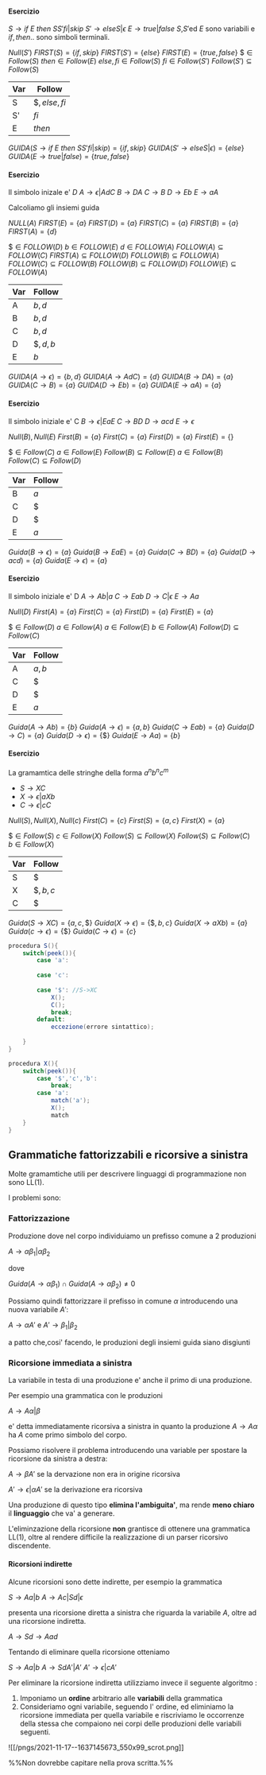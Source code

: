 #### Esercizio
$S\to if$ $E$ $then$ $SS'fi|skip$
$S'\to elseS |\epsilon$
$E\to true|false$
$S$,$S'$ed $E$ sono variabili e $if,then..$ sono simboli terminali.

$Null(S')$
$FIRST(S)=\{if,skip\}$
$FIRST(S')=\{else\}$
$FIRST(E)=\{true,false\}$
$\$\in Follow(S)$
$then\in Follow(E)$
$else,fi\in Follow(S)$
$fi\in Follow(S')$
$Follow(S')\subseteq Follow(S)$

Var|Follow
--|--
S|$\$,else,fi$
S'|$fi$
E|$then$

$GUIDA(S\to if$ $E$ $then$ $SS'fi|skip)=\{if,skip\}$
$GUIDA(S'\to elseS |\epsilon)=\{else\}$
$GUIDA(E\to true|false)=\{true,false\}$

#### Esercizio

Il simbolo inizale e' $D$
$A\to \epsilon |AdC$
$B\to DA$
$C\to B$
$D\to Eb$
$E\to aA$

Calcoliamo gli insiemi guida

$NULL(A)$
$FIRST(E)=\{a\}$
$FIRST(D)=\{a\}$
$FIRST(C)=\{a\}$
$FIRST(B)=\{a\}$
$FIRST(A)=\{d\}$

$\$\in FOLLOW(D)$
$b\in FOLLOW(E)$
$d\in FOLLOW(A)$
$FOLLOW(A)\subseteq FOLLOW(C)$
$FIRST(A)\subseteq FOLLOW(D)$
$FOLLOW(B)\subseteq FOLLOW(A)$
$FOLLOW(C)\subseteq FOLLOW(B)$
$FOLLOW(B)\subseteq FOLLOW(D)$
$FOLLOW(E)\subseteq FOLLOW(A)$

Var|Follow
--|--
A|$b,d$
B|$b,d$
C|$b,d$
D|$\$,d,b$
E|$b$

$GUIDA(A\to \epsilon)=\{b,d\}$
$GUIDA(A\to AdC)=\{d\}$
$GUIDA(B\to DA)=\{a\}$
$GUIDA(C\to B)=\{a\}$
$GUIDA(D\to Eb)=\{a\}$
$GUIDA(E\to aA)=\{a\}$

#### Esercizio 

Il simbolo iniziale e' C
$B\to \epsilon|EaE$
$C\to BD$
$D\to acd$
$E\to \epsilon$

$Null(B),Null(E)$
$First(B)=\{a\}$
$First(C)=\{a\}$
$First(D)=\{a\}$
$First(E)=\{\}$

$\$\in Follow(C)$
$a\in Follow(E)$
$Follow(B)\subseteq Follow(E)$
$a\in Follow(B)$
$Follow(C)\subseteq Follow(D)$

Var|Follow
--|--
B|$a$
C|$\$$
D|$\$$
E|$a$

$Guida(B\to \epsilon)=\{a\}$
$Guida(B\to EaE)=\{a\}$
$Guida(C\to BD)=\{a\}$
$Guida(D\to acd)=\{a\}$
$Guida(E\to \epsilon)=\{a\}$

#### Esercizio 

Il simbolo iniziale e' D
$A\to Ab|a$
$C\to Eab$
$D\to C|\epsilon$
$E\to Aa$

$Null(D)$
$First(A)=\{a\}$
$First(C)=\{a\}$
$First(D)=\{a\}$
$First(E)=\{a\}$

$\$\in Follow(D)$
$a\in Follow(A)$
$a\in Follow(E)$
$b\in Follow(A)$
$Follow(D)\subseteq Follow(C)$

Var|Follow
--|--
A|$a,b$
C|$\$$
D|$\$$
E|$a$

$Guida(A\to Ab)=\{b\}$
$Guida(A\to \epsilon)=\{a,b\}$
$Guida(C\to Eab)=\{a\}$
$Guida(D\to C)=\{a\}$
$Guida(D\to \epsilon)=\{\$\}$
$Guida(E\to Aa)=\{b\}$

#### Esercizio  
La gramamtica delle stringhe della forma $a^nb^nc^m$
- $S\to XC$
- $X\to \epsilon|aXb$
- $C\to \epsilon|cC$

$Null(S),Null(X),Null(c)$
$First(C)=\{c\}$
$First(S)=\{a,c\}$
$First(X)=\{a\}$

$\$\in Follow(S)$
$c\in Follow(X)$
$Follow(S)\subseteq Follow(X)$
$Follow(S)\subseteq Follow(C)$
$b\in Follow(X)$

Var|Follow
--|--
S|$\$$
X|$\$,b,c$
C|$\$$

$Guida(S\to XC)=\{a,c,\$\}$
$Guida(X\to \epsilon)=\{\$,b,c\}$
$Guida(X\to aXb)=\{a\}$
$Guida(c\to \epsilon)=\{\$\}$
$Guida(C\to \epsilon)=\{c\}$

```java
procedura S(){
	switch(peek()){
		case 'a':
		
		case 'c':
		
		case '$': //S->XC
			X();
			C();
			break;
		default:
			eccezione(errore sintattico);
		
	}
}
```

```java
procedura X(){
	switch(peek()){
		case '$','c','b':
			break;
		case 'a':
			match('a');
			X();
			match
	}
}
```

## Grammatiche fattorizzabili e ricorsive a sinistra
Molte gramamtiche utili per descrivere linguaggi di programmazione non sono LL(1).

I problemi sono:
### Fattorizzazione
Produzione dove nel corpo individuiamo un prefisso comune a 2 produzioni

$A \to \alpha \beta_1|\alpha \beta_2$

dove 

$Guida(A\to\alpha \beta_1)\cap Guida(A\to \alpha \beta_2)\ne 0$


Possiamo quindi fattorizzare il prefisso in comune $\alpha$ introducendo una nuova variabile $A'$:

$A\to \alpha A'$ e $A'\to \beta_1|\beta_2$

a patto che,cosi' facendo, le produzioni degli insiemi guida siano disgiunti

### Ricorsione immediata a sinistra

La variabile in testa di una produzione e' anche il primo di una produzione.

Per esempio una grammatica con le produzioni

$A\to A\alpha|\beta$

e' detta immediatamente ricorsiva a sinistra in quanto la produzione $A\to A\alpha$ ha $A$ come primo simbolo del corpo.

Possiamo risolvere il problema introducendo una variable per spostare la ricorsione da sinistra a destra:

$A\to \beta A'$  se la dervazione non era in origine ricorsiva

$A'\to \epsilon|\alpha A'$ se la derivazione era ricorsiva

Una produzione di questo tipo **elimina l'ambiguita'**, ma rende **meno chiaro** il **linguaggio** che va' a generare.

L'eliminzazione della ricorsione **non** grantisce di ottenere una grammatica LL(1), oltre al rendere difficile la realizzazione di un parser ricorsivo discendente.

#### Ricorsioni indirette
Alcune ricorsioni sono dette indirette, per esempio la grammatica

$S\to Aa|b$
$A\to Ac|Sd|\epsilon$

presenta una ricorsione diretta a sinistra che riguarda la variabile $A$, oltre ad una ricorsione indiretta.

$A\to Sd \to Aad$

Tentando di eliminare quella ricorsione otteniamo 

$S\to Aa|b$
$A\to SdA'|A'$
$A'\to \epsilon|cA'$

Per eliminare la ricorsione indiretta utilizziamo invece il seguente algoritmo :
1. Imponiamo un **ordine** arbitrario alle **variabili** della grammatica
2. Consideriamo ogni variabile, seguendo l' ordine, ed eliminiamo la ricorsione immediata per quella variabile  e riscriviamo le occorrenze della stessa che compaiono nei corpi delle produzioni delle variabili seguenti.

![[/pngs/2021-11-17--1637145673_550x99_scrot.png]]

%%Non dovrebbe capitare nella prova scritta.%%

